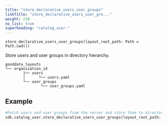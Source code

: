 ```yaml
---
title: "store_declarative_users_user_groups"
linkTitle: "store_declarative_users_user_gro..."
weight: 210
no_list: true
superheading: "catalog_user."
---
```


<!-- TODO -->

``store_declarative_users_user_groups(layout_root_path: Path = Path.cwd())``

Store users and user groups in directory hierarchy.

    gooddata_layouts
    └── organization_id
            ├── users
            │      └── users.yaml
            └── user_groups
                    └── user_groups.yaml

## Example

```python
#Fetch users and user groups from the server and store them to directory
sdk.catalog_user.store_declarative_users_user_groups(layout_root_path: Path = Path.cwd())
```
